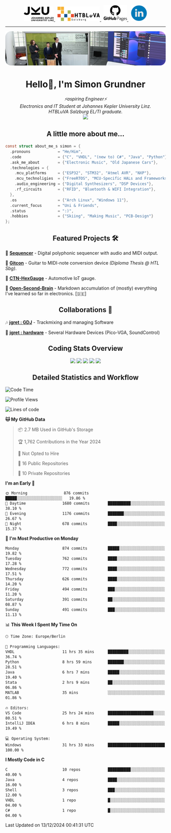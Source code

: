 <p align="center">
  <a href="https://www.jku.at/">
    <picture>
      <source media="(prefers-color-scheme: dark)" srcset="/images/jku_logo_weiss.png" height="45"/>
      <img alt="JKU Linz" src="/images/jku_logo_schwarz.png" height="45"/>
    </picture>
  </a> &nbsp;
   
  <a href="http://www.htl-salzburg.ac.at/startseite.html">
    <picture>
      <source media="(prefers-color-scheme: dark)" srcset="/images/htlbla_logo_weiss.png" height="45"/>
      <img alt="HTBLuVA Salzburg" src="/images/htlbla_logo_schwarz.png" height="45"/>
    </picture>
  </a> &nbsp;
   
  <a href="https://s-grundner.github.io/">
    <picture>
      <source media="(prefers-color-scheme: dark)" srcset="/images/pages_weiss.png" height="50"/>
      <img alt="Pages" src="/images/pages.png" height="50"/>
    </picture>
  </a> &nbsp;
  
  <a href="https://www.linkedin.com/in/simon-grundner/">
    <img alt="LinkedIn" src="/images/LinkedIn.png" height="50"/>
  </a>
</p>

---

<img alt="Banner" src="/images/banner.png" align="canter"/>

<h1 align="center">Hello👋, I'm Simon Grundner</h1>

<p align="center">
  <em>
   ⚡aspiring Engineer⚡<br>
    Electronics and IT Student at Johannes Kepler University Linz. <br>
    HTBLuVA Salzburg EL/TI graduate.
    </a><br><img src="https://media.giphy.com/media/WUlplcMpOCEmTGBtBW/giphy.gif" width="40">
  </em><br>
</p>
 
<h2 align="center"> A little more about me...</h2>
  
```c
const struct about_me_s simon = {
  .pronouns            = "He/Him",
  .code                = {"C", "VHDL", "(new to) C#", "Java", "Python"},
  .ask_me_about        = {"Electronic Music", "Old Japanese Cars"},
  .technologies = { 
    .mcu_platforms     = {"ESP32", "STM32", "Atmel AVR", "NXP"},
    .mcu_technoligies  = {"FreeRTOS", "MCU-Specific HALs and Frameworks"},
    .audio_engineering = {"Digital Synthesizers", "DSP Devices"},
    .rf_circuits       = {"RFID", "Bluetooth & WIFI Integration"},
  },
  .os                  = {"Arch Linux", "Windows 11"},
  .current_focus       = "Uni & Friends",
  .status              = ":)",
  .hobbies             = {"Skiing", "Making Music", "PCB-Design"}
};
 ```
<h2 align="center">Featured Projects 🛠</h2>

🎹 [**Sequencer**](https://github.com/s-grundner/HWEP-Sequencer) - Digital polyphonic sequencer with audio and MIDI output. <br/>

🎸 [**Gitcon**](https://github.com/s-grundner/MTAP-MIDI-Guitar-Converter) - Guitar to MIDI-note conversion device _(Diploma Thesis @ HTL Sbg)_. <br/>

🚗 [**CTN-HexGauge**](https://github.com/s-grundner/CTN-HexGauge) - Automotive IoT gauge. <br/>

🧠 [**Open-Second-Brain**](https://github.com/s-grundner/Elektronik) - Markdown accumulation of (mostly) everything I've learned so far in electronics. [🇩🇪] <br/>

<h2 align="center">Collaborations 🤝</h2>

🎶 [**jgret : GDJ**](https://github.com/jgret/GDJ) - Trackmixing and managing Software 

🔌 [**jgret : hardware**](https://github.com/jgret/hardware) - Several Hardware Devices (Pico-VGA, SoundControl)

<h2 align="center"> Coding Stats Overview </h2>

<div align ="center"> 

![](http://github-profile-summary-cards.vercel.app/api/cards/profile-details?username=s-grundner&theme=aura_dark)
![](http://github-profile-summary-cards.vercel.app/api/cards/most-commit-language?username=s-grundner&theme=aura_dark)
![](http://github-profile-summary-cards.vercel.app/api/cards/repos-per-language?username=s-grundner&theme=aura_dark)
![](http://github-profile-summary-cards.vercel.app/api/cards/stats?username=s-grundner&theme=aura_dark)
![](http://github-profile-summary-cards.vercel.app/api/cards/productive-time?username=s-grundner&theme=aura_dark&utcOffset=8)

</div>

<h2 align="center"> Detailed Statistics and Workflow </h2>

<!--START_SECTION:waka-->
![Code Time](http://img.shields.io/badge/Code%20Time-520%20hrs%2057%20mins-blue)

![Profile Views](http://img.shields.io/badge/Profile%20Views-0-blue)

![Lines of code](https://img.shields.io/badge/From%20Hello%20World%20I%27ve%20Written-25.0%20million%20lines%20of%20code-blue)

**🐱 My GitHub Data** 

> 📦 2.7 MB Used in GitHub's Storage 
 > 
> 🏆 1,762 Contributions in the Year 2024
 > 
> 🚫 Not Opted to Hire
 > 
> 📜 16 Public Repositories 
 > 
> 🔑 10 Private Repositories 
 > 
**I'm an Early 🐤** 

```text
🌞 Morning                876 commits         █████░░░░░░░░░░░░░░░░░░░░   19.86 % 
🌆 Daytime                1680 commits        ██████████░░░░░░░░░░░░░░░   38.10 % 
🌃 Evening                1176 commits        ███████░░░░░░░░░░░░░░░░░░   26.67 % 
🌙 Night                  678 commits         ████░░░░░░░░░░░░░░░░░░░░░   15.37 % 
```
📅 **I'm Most Productive on Monday** 

```text
Monday                   874 commits         █████░░░░░░░░░░░░░░░░░░░░   19.82 % 
Tuesday                  762 commits         ████░░░░░░░░░░░░░░░░░░░░░   17.28 % 
Wednesday                772 commits         ████░░░░░░░░░░░░░░░░░░░░░   17.51 % 
Thursday                 626 commits         ████░░░░░░░░░░░░░░░░░░░░░   14.20 % 
Friday                   494 commits         ███░░░░░░░░░░░░░░░░░░░░░░   11.20 % 
Saturday                 391 commits         ██░░░░░░░░░░░░░░░░░░░░░░░   08.87 % 
Sunday                   491 commits         ███░░░░░░░░░░░░░░░░░░░░░░   11.13 % 
```


📊 **This Week I Spent My Time On** 

```text
🕑︎ Time Zone: Europe/Berlin

💬 Programming Languages: 
VHDL                     11 hrs 35 mins      █████████░░░░░░░░░░░░░░░░   36.74 % 
Python                   8 hrs 59 mins       ███████░░░░░░░░░░░░░░░░░░   28.51 % 
Java                     6 hrs 7 mins        █████░░░░░░░░░░░░░░░░░░░░   19.40 % 
Stata                    2 hrs 9 mins        ██░░░░░░░░░░░░░░░░░░░░░░░   06.86 % 
MATLAB                   35 mins             ░░░░░░░░░░░░░░░░░░░░░░░░░   01.86 % 

🔥 Editors: 
VS Code                  25 hrs 24 mins      ████████████████████░░░░░   80.51 % 
IntelliJ IDEA            6 hrs 8 mins        █████░░░░░░░░░░░░░░░░░░░░   19.49 % 

💻 Operating System: 
Windows                  31 hrs 33 mins      █████████████████████████   100.00 % 
```

**I Mostly Code in C** 

```text
C                        10 repos            ██████████░░░░░░░░░░░░░░░   40.00 % 
Java                     4 repos             ████░░░░░░░░░░░░░░░░░░░░░   16.00 % 
Shell                    3 repos             ███░░░░░░░░░░░░░░░░░░░░░░   12.00 % 
VHDL                     1 repo              █░░░░░░░░░░░░░░░░░░░░░░░░   04.00 % 
C#                       1 repo              █░░░░░░░░░░░░░░░░░░░░░░░░   04.00 % 
```




 Last Updated on 13/12/2024 00:41:31 UTC
<!--END_SECTION:waka-->
